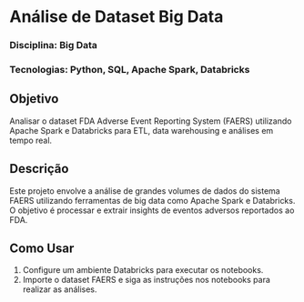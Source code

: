 # Análise de Dataset Big Data

### Disciplina: Big Data
### Tecnologias: Python, SQL, Apache Spark, Databricks

## Objetivo
Analisar o dataset FDA Adverse Event Reporting System (FAERS) utilizando Apache Spark e Databricks para ETL, data warehousing e análises em tempo real.

## Descrição
Este projeto envolve a análise de grandes volumes de dados do sistema FAERS utilizando ferramentas de big data como Apache Spark e Databricks. O objetivo é processar e extrair insights de eventos adversos reportados ao FDA.

## Como Usar
1. Configure um ambiente Databricks para executar os notebooks.
2. Importe o dataset FAERS e siga as instruções nos notebooks para realizar as análises.
